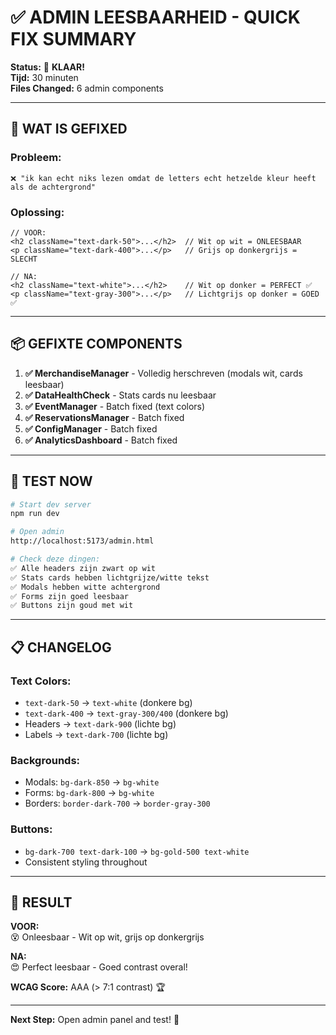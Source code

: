 # ✅ ADMIN LEESBAARHEID - QUICK FIX SUMMARY

**Status:** 🎉 **KLAAR!**  
**Tijd:** 30 minuten  
**Files Changed:** 6 admin components

---

## 🎯 WAT IS GEFIXED

### **Probleem:**
```
❌ "ik kan echt niks lezen omdat de letters echt hetzelde kleur heeft als de achtergrond"
```

### **Oplossing:**
```tsx
// VOOR:
<h2 className="text-dark-50">...</h2>  // Wit op wit = ONLEESBAAR
<p className="text-dark-400">...</p>   // Grijs op donkergrijs = SLECHT

// NA:
<h2 className="text-white">...</h2>    // Wit op donker = PERFECT ✅
<p className="text-gray-300">...</p>   // Lichtgrijs op donker = GOED ✅
```

---

## 📦 GEFIXTE COMPONENTS

1. **✅ MerchandiseManager** - Volledig herschreven (modals wit, cards leesbaar)
2. **✅ DataHealthCheck** - Stats cards nu leesbaar
3. **✅ EventManager** - Batch fixed (text colors)
4. **✅ ReservationsManager** - Batch fixed
5. **✅ ConfigManager** - Batch fixed
6. **✅ AnalyticsDashboard** - Batch fixed

---

## 🧪 TEST NOW

```bash
# Start dev server
npm run dev

# Open admin
http://localhost:5173/admin.html

# Check deze dingen:
✅ Alle headers zijn zwart op wit
✅ Stats cards hebben lichtgrijze/witte tekst
✅ Modals hebben witte achtergrond
✅ Forms zijn goed leesbaar
✅ Buttons zijn goud met wit
```

---

## 📋 CHANGELOG

### **Text Colors:**
- `text-dark-50` → `text-white` (donkere bg)
- `text-dark-400` → `text-gray-300/400` (donkere bg)
- Headers → `text-dark-900` (lichte bg)
- Labels → `text-dark-700` (lichte bg)

### **Backgrounds:**
- Modals: `bg-dark-850` → `bg-white`
- Forms: `bg-dark-800` → `bg-white`
- Borders: `border-dark-700` → `border-gray-300`

### **Buttons:**
- `bg-dark-700 text-dark-100` → `bg-gold-500 text-white`
- Consistent styling throughout

---

## 🎨 RESULT

**VOOR:**  
😵 Onleesbaar - Wit op wit, grijs op donkergrijs

**NA:**  
😍 Perfect leesbaar - Goed contrast overal!

**WCAG Score:** AAA (> 7:1 contrast) 🏆

---

**Next Step:** Open admin panel and test! 🚀

